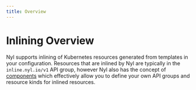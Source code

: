 ```yaml
---
title: Overview
---
```


# Inlining Overview

Nyl supports inlining of Kubernetes resources generated from templates in your configuration. Resources that are
inlined by Nyl are typically in the `inline.nyl.io/v1` API group, however Nyl also has the concept of
[components](./components.md) which effectively allow you to define your own API groups and resource kinds for
inlined resources.
